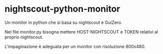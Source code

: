 # nightscout-python-monitor
Un monitor in python che si basa su nightscout e GuiZero.

Nel file monitor.py bisogna mettere HOST-NIGHTSCOUT e TOKEN relativi al proprio nightscout.

L'impaginazione è adeguata per un monitor con risoluzione 800x480.

